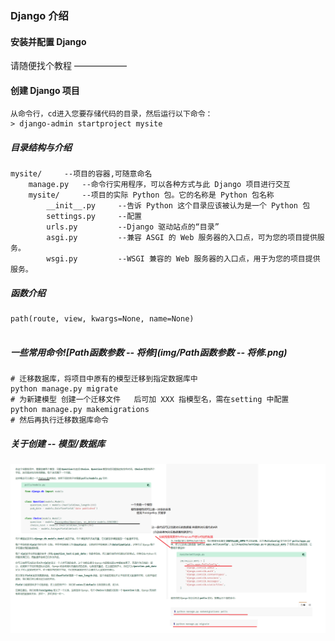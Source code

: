 ### Django 介绍



#### 安装并配置 Django 

请随便找个教程 ——————



#### 创建 Django 项目

```
从命令行，cd进入您要存储代码的目录，然后运行以下命令：
> django-admin startproject mysite
```

##### 目录结构与介绍

```
mysite/ 	--项目的容器,可随意命名
    manage.py 	--命令行实用程序，可以各种方式与此 Django 项目进行交互
    mysite/ 	--项目的实际 Python 包。它的名称是 Python 包名称
        __init__.py 	--告诉 Python 这个目录应该被认为是一个 Python 包
        settings.py		--配置
        urls.py			--Django 驱动站点的“目录”
        asgi.py			--兼容 ASGI 的 Web 服务器的入口点，可为您的项目提供服务。
        wsgi.py			--WSGI 兼容的 Web 服务器的入口点，用于为您的项目提供服务。
```

##### 函数介绍

```
path(route, view, kwargs=None, name=None)
	
```

##### 一些常用命令![Path函数参数 -- 将修](img/Path函数参数 -- 将修.png)

```
# 迁移数据库，将项目中原有的模型迁移到指定数据库中
python manage.py migrate
# 为新建模型 创建一个迁移文件   后可加 XXX 指模型名，需在setting 中配置
python manage.py makemigrations 
# 然后再执行迁移数据库命令

```

##### 关于创建 -- 模型/数据库 

![关于模型](img/关于模型.png)
